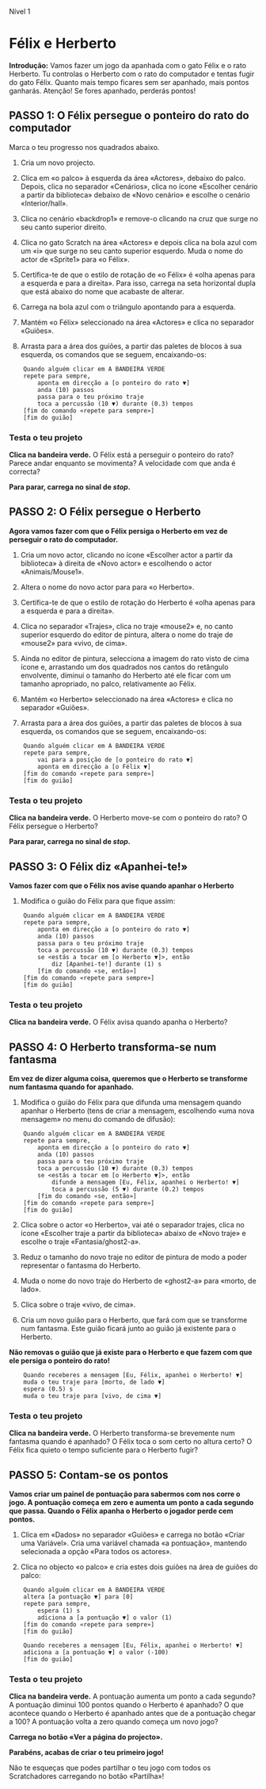 Nível 1

# Félix e Herberto

__Introdução:__
Vamos fazer um jogo da apanhada com o gato Félix e o rato Herberto. 
Tu controlas o Herberto com o rato do computador e tentas fugir do gato Félix. 
Quanto mais tempo ficares sem ser apanhado, mais pontos ganharás. 
Atenção! Se fores apanhado, perderás pontos!

## PASSO 1: O Félix persegue o ponteiro do rato do computador
Marca o teu progresso nos quadrados abaixo.

1. Cria um novo projecto. 

2. Clica em «o palco» à esquerda da área «Actores», debaixo do palco. Depois,
clica no separador «Cenários», clica no ícone «Escolher cenário a partir da
biblioteca» debaixo de «Novo cenário» e escolhe o cenário «Interior/hall».

3. Clica no cenário «backdrop1» e remove-o clicando na cruz que surge no seu
canto superior direito.

4. Clica no gato Scratch na área «Actores» e depois clica na bola azul com um
«i» que surge no seu canto superior esquerdo. Muda o nome do actor de «Sprite1»
para «o Félix».

5. Certifica-te de que o estilo de rotação de «o Félix» é «olha apenas para a
esquerda e para a direita». Para isso, carrega na seta horizontal dupla que está
abaixo do nome que acabaste de alterar.

6. Carrega na bola azul com o triângulo apontando para a esquerda.

7. Mantém «o Félix» seleccionado na área «Actores» e clica no separador
«Guiões».

8. Arrasta para a área dos guiões, a partir das paletes de blocos à sua
esquerda, os comandos que se seguem, encaixando-os:

```scratch
	Quando alguém clicar em A BANDEIRA VERDE
	repete para sempre,
		aponta em direcção a [o ponteiro do rato ▼]
		anda (10) passos
		passa para o teu próximo traje
		toca a percussão (10 ▼) durante (0.3) tempos
	[fim do comando «repete para sempre»]
	[fim do guião]
```
		
### Testa o teu projeto

__Clica na bandeira verde.__ O Félix está a perseguir o ponteiro do rato? Parece
andar enquanto se movimenta? A velocidade com que anda é correcta?

__Para parar, carrega no sinal de _stop_.__

## PASSO 2: O Félix persegue o Herberto

__Agora vamos fazer com que o Félix persiga o Herberto em vez de perseguir o
rato do computador.__

1. Cria um novo actor, clicando no ícone «Escolher actor a partir da biblioteca»
à direita de «Novo actor» e escolhendo o actor «Animais/Mouse1».

2. Altera o nome do novo actor para para «o Herberto».

3. Certifica-te de que o estilo de rotação do Herberto é «olha apenas para a
esquerda e para a direita».

4. Clica no separador «Trajes», clica no traje «mouse2» e, no canto superior
esquerdo do editor de pintura, altera o nome do traje de «mouse2» para «vivo,
de cima».

5. Ainda no editor de pintura, selecciona a imagem do rato visto de cima ícone
e, arrastando um dos quadrados nos cantos do retângulo envolvente, diminui o
tamanho do Herberto até ele ficar com um tamanho apropriado, no palco,
relativamente ao Félix.

6. Mantém «o Herberto» seleccionado na área «Actores» e clica no separador
«Guiões».

7. Arrasta para a área dos guiões, a partir das paletes de blocos à sua
esquerda, os comandos que se seguem, encaixando-os:

```scratch
	Quando alguém clicar em A BANDEIRA VERDE
	repete para sempre,
		vai para a posição de [o ponteiro do rato ▼]
		aponta em direcção a [o Félix ▼]		
	[fim do comando «repete para sempre»]
	[fim do guião]
```

### Testa o teu projeto

__Clica na bandeira verde.__ O Herberto move-se com o ponteiro do rato? O Félix
persegue o Herberto?

__Para parar, carrega no sinal de _stop_.__

## PASSO 3: O Félix diz «Apanhei-te!»

__Vamos fazer com que o Félix nos avise quando apanhar o Herberto__

1. Modifica o guião do Félix para que fique assim:

```scratch
	Quando alguém clicar em A BANDEIRA VERDE
	repete para sempre,
		aponta em direcção a [o ponteiro do rato ▼]
		anda (10) passos
		passa para o teu próximo traje
		toca a percussão (10 ▼) durante (0.3) tempos
		se <estás a tocar em [o Herberto ▼]>, então
			diz [Apanhei-te!] durante (1) s
		[fim do comando «se, então»]
	[fim do comando «repete para sempre»]
	[fim do guião]
```

### Testa o teu projeto

__Clica na bandeira verde.__ O Félix avisa quando apanha o Herberto?

## PASSO 4: O Herberto transforma-se num fantasma

__Em vez de dizer alguma coisa, queremos que o Herberto se transforme num
fantasma quando for apanhado.__

1. Modifica o guião do Félix para que difunda uma mensagem quando apanhar o
Herberto (tens de criar a mensagem, escolhendo «uma nova mensagem» no menu do
comando de difusão):

```scratch
	Quando alguém clicar em A BANDEIRA VERDE
	repete para sempre,
		aponta em direcção a [o ponteiro do rato ▼]
		anda (10) passos
		passa para o teu próximo traje
		toca a percussão (10 ▼) durante (0.3) tempos
		se <estás a tocar em [o Herberto ▼]>, então
			difunde a mensagem [Eu, Félix, apanhei o Herberto! ▼]
			toca a percussão (5 ▼) durante (0.2) tempos
		[fim do comando «se, então»]
	[fim do comando «repete para sempre»]
	[fim do guião]
```

2. Clica sobre o actor «o Herberto», vai até o separador trajes, clica no
ícone «Escolher traje a partir da biblioteca» abaixo de «Novo traje» e
escolhe o traje «Fantasia/ghost2-a».

3. Reduz o tamanho do novo traje no editor de pintura de modo a poder
representar o fantasma do Herberto.

4. Muda o nome do novo traje do Herberto de «ghost2-a» para «morto, de
lado».

5. Clica sobre o traje «vivo, de cima».

6. Cria um novo guião para o Herberto, que fará com que se transforme num
fantasma. Este guião ficará junto ao guião já existente para o Herberto.

__Não removas o guião que já existe para o Herberto e que fazem com que ele
persiga o ponteiro do rato!__

```scratch
	Quando receberes a mensagem [Eu, Félix, apanhei o Herberto! ▼]
	muda o teu traje para [morto, de lado ▼]
	espera (0.5) s
	muda o teu traje para [vivo, de cima ▼]	
```	
	
### Testa o teu projeto

__Clica na bandeira verde.__ O Herberto transforma-se brevemente num fantasma
quando é apanhado? O Félix toca o som certo no altura certo? O Félix fica quieto
o tempo suficiente para o Herberto fugir?

## PASSO 5: Contam-se os pontos

__Vamos criar um painel de pontuação para sabermos com nos corre o jogo. A
pontuação começa em zero e aumenta um ponto a cada segundo que passa.  Quando o
Félix apanha o Herberto o jogador perde cem pontos.__

1. Clica em «Dados» no separador «Guiões» e carrega no botão «Criar uma
Variável». Cria uma variável chamada «a pontuação», mantendo selecionada a opção
«Para todos os actores».

2. Clica no objecto «o palco» e cria estes dois guiões na área de guiões do
palco:

```scratch
	Quando alguém clicar em A BANDEIRA VERDE
	altera [a pontuação ▼] para [0]
	repete para sempre,
		espera (1) s
		adiciona a [a pontuação ▼] o valor (1)
	[fim do comando «repete para sempre»]
	[fim do guião]
```

```scratch
	Quando receberes a mensagem [Eu, Félix, apanhei o Herberto! ▼]
	adiciona a [a pontuação ▼] o valor (-100)
	[fim do guião]
```	

### Testa o teu projeto

__Clica na bandeira verde.__ A pontuação aumenta um ponto a cada segundo? A pontuação diminui 100 pontos quando o Herberto é apanhado? O que acontece quando o Herberto é apanhado antes que de a pontuação chegar a
100? A pontuação volta a zero quando começa um novo jogo?

__Carrega no botão «Ver a página do projecto».__

__Parabéns, acabas de criar o teu primeiro jogo!__

Não te esqueças que podes partilhar o teu jogo com todos os Scratchadores
carregando no botão «Partilha»!
